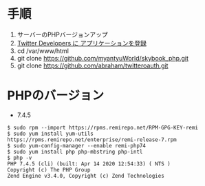 # 手順
1. サーバーのPHPバージョンアップ
1. [Twitter Developers に アプリケーションを登録](https://developer.twitter.com/en)
1. cd /var/www/html
1. git clone https://github.com/myantyuWorld/skybook_php.git
1. git clone https://github.com/abraham/twitteroauth.git

# PHPのバージョン
* 7.4.5
```
$ sudo rpm --import https://rpms.remirepo.net/RPM-GPG-KEY-remi
$ sudo yum install yum-utils https://rpms.remirepo.net/enterprise/remi-release-7.rpm
$ sudo yum-config-manager --enable remi-php74
$ sudo yum install php php-mbstring php-intl
$ php -v
PHP 7.4.5 (cli) (built: Apr 14 2020 12:54:33) ( NTS )
Copyright (c) The PHP Group
Zend Engine v3.4.0, Copyright (c) Zend Technologies
```

